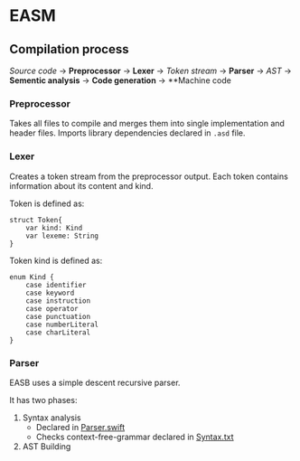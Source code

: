 # EASM

## Compilation process

*Source code* -> **Preprocessor** -> **Lexer** -> *Token stream* -> **Parser** -> *AST* -> **Sementic analysis** -> **Code generation** -> **Machine code


### Preprocessor
Takes all files to compile and merges them into single implementation and header files. Imports library dependencies declared in `.asd` file.


### Lexer
Creates a token stream from the preprocessor output. Each token contains information about its content and kind.

Token is defined as: 
```
struct Token{
    var kind: Kind
    var lexeme: String
}
```

Token kind is defined as: 
```
enum Kind {
    case identifier
    case keyword
    case instruction
    case operator
    case punctuation
    case numberLiteral
    case charLiteral
}
```

### Parser
EASB uses a simple descent recursive parser. 

It has two phases:

1. Syntax analysis
    - Declared in [Parser.swift](Sources/EASMCompiler/Parser/Parser.swift)
    - Checks context-free-grammar declared in [Syntax.txt](Sources/EASMCompiler/Resources/Syntax.txt)
2. AST Building



